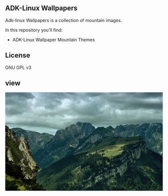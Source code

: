 ## ADK-Linux Wallpapers

Adk-linux Wallpapers is a collection of mountain images.

In this repository you'll find:

-  ADK-Linux Wallpaper Mountain Themes

## License

GNU GPL v3

## view
![view](View-1.jpg?raw=true)

